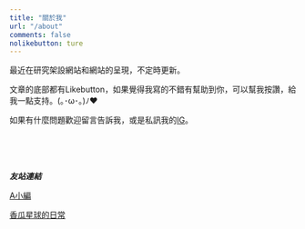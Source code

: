 ```yaml
---
title: "關於我"
url: "/about"
comments: false
nolikebutton: ture
---
```


最近在研究架設網站和網站的呈現，不定時更新。

文章的底部都有Likebutton，如果覺得我寫的不錯有幫助到你，可以幫我按讚，給我一點支持。(｡･ω･｡)ﾉ♥

如果有什麼問題歡迎留言告訴我，或是私訊我的[IG](https://www.instagram.com/blo.blo.blog/)。

<br>
<br>
<br>


***友站連結***

[A小編](https://alittleeditor.com/)

[香瓜星球的日常](https://apple1880.pixnet.net/blog)
